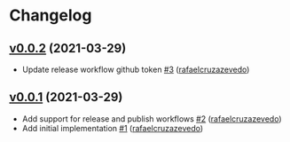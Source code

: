 # Changelog

## [v0.0.2](https://github.com/untile/eslint-config-untile-react/releases/tag/v0.0.2) (2021-03-29)
- Update release workflow github token [\#3](https://github.com/untile/eslint-config-untile-react/pull/3) ([rafaelcruzazevedo](https://github.com/rafaelcruzazevedo))

## [v0.0.1](https://github.com/untile/eslint-config-untile-react/releases/tag/v0.0.1) (2021-03-29)
- Add support for release and publish workflows [\#2](https://github.com/untile/eslint-config-untile-react/pull/2) ([rafaelcruzazevedo](https://github.com/rafaelcruzazevedo))
- Add initial implementation [\#1](https://github.com/untile/eslint-config-untile-react/pull/1) ([rafaelcruzazevedo](https://github.com/rafaelcruzazevedo))

